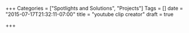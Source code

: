 +++
Categories = ["Spotlights and Solutions", "Projects"]
Tags = []
date = "2015-07-17T21:32:11-07:00"
title = "youtube clip creator"
draft = true

+++



